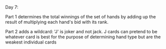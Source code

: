 Day 7: 

Part 1 determines the total winnings of the set of hands by adding up the result of multiplying each hand's bid with its rank.

Part 2 adds a wildcard: 'J' is joker and not jack. 
J cards can pretend to be whatever card is best for the purpose of determining hand type but are the weakest individual cards
